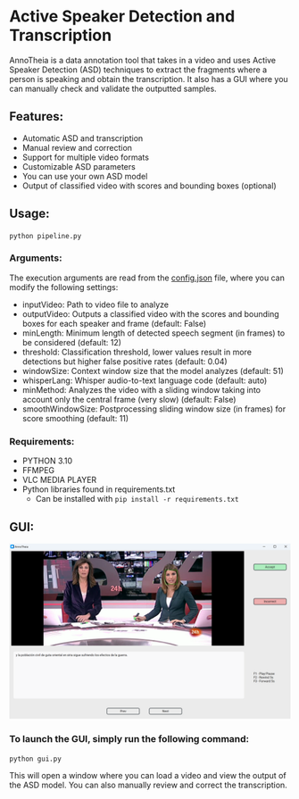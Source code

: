 # Active Speaker Detection and Transcription

AnnoTheia is a data annotation tool that takes in a video and uses Active Speaker Detection (ASD) techniques to extract the fragments where a person is speaking and obtain the transcription. It also has a GUI where you can manually check and validate the outputted samples.

## Features:

- Automatic ASD and transcription
- Manual review and correction
- Support for multiple video formats
- Customizable ASD parameters
- You can use your own ASD model
- Output of classified video with scores and bounding boxes (optional)

## Usage:

`python pipeline.py`

### Arguments:

The execution arguments are read from the [config.json](/config.json) file, where you can modify the following settings:

- inputVideo: Path to video file to analyze
- outputVideo: Outputs a classified video with the scores and bounding boxes for each speaker and frame (default: False)
- minLength: Minimum length of detected speech segment (in frames) to be considered (default: 12)
- threshold: Classification threshold, lower values result in more detections but higher false positive rates (default: 0.04)
- windowSize: Context window size that the model analyzes (default: 51)
- whisperLang: Whisper audio-to-text language code (default: auto)
- minMethod: Analyzes the video with a sliding window taking into account only the central frame (very slow) (default: False)
- smoothWindowSize: Postprocessing sliding window size (in frames) for score smoothing (default: 11)

### Requirements:
- PYTHON 3.10
- FFMPEG
- VLC MEDIA PLAYER
- Python libraries found in requirements.txt
    - Can be installed with `pip install -r requirements.txt`

## GUI:
![Graphical user interface of AnnoTheia](./doc/image/interface.png)

### To launch the GUI, simply run the following command:

`python gui.py`

This will open a window where you can load a video and view the output of the ASD model. You can also manually review and correct the transcription.
